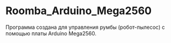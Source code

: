 # Roomba_Arduino_Mega2560

Программа создана для управления румбы (робот-пылесос) с помощью платы Arduino Mega2560. 